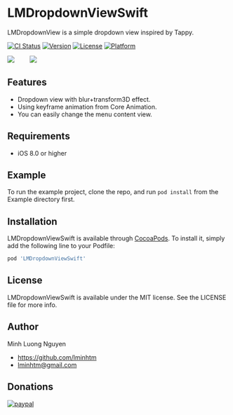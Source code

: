 # LMDropdownViewSwift
LMDropdownView is a simple dropdown view inspired by Tappy.

[![CI Status](https://img.shields.io/travis/LMinh/LMDropdownViewSwift.svg?style=flat)](https://travis-ci.org/LMinh/LMDropdownViewSwift)
[![Version](https://img.shields.io/cocoapods/v/LMDropdownViewSwift.svg?style=flat)](https://cocoapods.org/pods/LMDropdownViewSwift)
[![License](https://img.shields.io/cocoapods/l/LMDropdownViewSwift.svg?style=flat)](https://cocoapods.org/pods/LMDropdownViewSwift)
[![Platform](https://img.shields.io/cocoapods/p/LMDropdownViewSwift.svg?style=flat)](https://cocoapods.org/pods/LMDropdownViewSwift)

<img src="https://raw.github.com/lminhtm/LMDropdownView/master/Screenshots/screenshot1.png"/>
&nbsp;&nbsp;&nbsp;&nbsp;&nbsp;&nbsp;&nbsp;
<img src="https://raw.github.com/lminhtm/LMDropdownView/master/Screenshots/screenshot2.gif"/>

## Features
* Dropdown view with blur+transform3D effect.
* Using keyframe animation from Core Animation.
* You can easily change the menu content view.

## Requirements
* iOS 8.0 or higher 

## Example

To run the example project, clone the repo, and run `pod install` from the Example directory first.

## Installation

LMDropdownViewSwift is available through [CocoaPods](https://cocoapods.org). To install
it, simply add the following line to your Podfile:

```ruby
pod 'LMDropdownViewSwift'
```

## License

LMDropdownViewSwift is available under the MIT license. See the LICENSE file for more info.

## Author

Minh Luong Nguyen
* https://github.com/lminhtm
* lminhtm@gmail.com

## Donations
[![paypal](https://www.paypalobjects.com/en_US/i/btn/btn_donateCC_LG.gif)](https://www.paypal.com/cgi-bin/webscr?cmd=_donations&business=J3WZJT2AD28NW&lc=VN&item_name=LMDropdownView&currency_code=USD&bn=PP%2dDonationsBF%3abtn_donateCC_LG%2egif%3aNonHosted)
